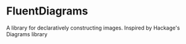 # FluentDiagrams
A library for declaratively constructing images.  Inspired by Hackage's Diagrams library
